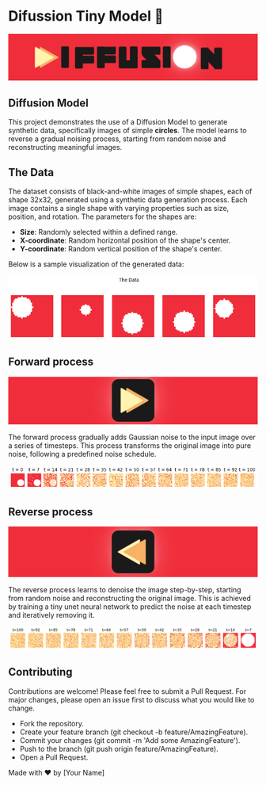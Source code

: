 # Difussion Tiny Model 🤏

![logo](./logos/logo.png)

## Diffusion Model

This project demonstrates the use of a Diffusion Model to generate synthetic data, specifically images of simple **circles**. The model learns to reverse a gradual noising process, starting from random noise and reconstructing meaningful images.

## The Data

The dataset consists of black-and-white images of simple shapes, each of shape 32x32, generated using a synthetic data generation process. Each image contains a single shape with varying properties such as size, position, and rotation. The parameters for the shapes are:

- **Size**: Randomly selected within a defined range.
- **X-coordinate**: Random horizontal position of the shape's center.
- **Y-coordinate**: Random vertical position of the shape's center.

Below is a sample visualization of the generated data:

![logo](./logos/data.png)

## Forward process

![logo](./logos/forward_logo.png)

The forward process gradually adds Gaussian noise to the input image over a series of timesteps. This process transforms the original image into pure noise, following a predefined noise schedule.


![logo](./logos/output.png)


## Reverse process

![logo](./logos/reverse_logo.png)

The reverse process learns to denoise the image step-by-step, starting from random noise and reconstructing the original image. This is achieved by training a tiny unet neural network to predict the noise at each timestep and iteratively removing it.

![logo](./logos/output2.png)

## Contributing

Contributions are welcome! Please feel free to submit a Pull Request. For major changes, please open an issue first to discuss what you would like to change.

- Fork the repository.
- Create your feature branch (git checkout -b feature/AmazingFeature).
- Commit your changes (git commit -m 'Add some AmazingFeature').
- Push to the branch (git push origin feature/AmazingFeature).
- Open a Pull Request.

Made with ❤️ by [Your Name]
